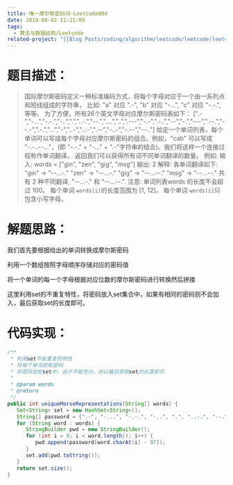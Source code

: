 ```yaml
---
title: 唯一摩尔斯密码词—LeetCode804
date: 2019-06-02 11:21:09
tags:
  - 算法与数据结构/Leetcode
related-project: "[[Blog Posts/coding/algorithm/leetcode/leetcode|leetcode]]"
---
```


# 题目描述：

> 国际摩尔斯密码定义一种标准编码方式，将每个字母对应于一个由一系列点和短线组成的字符串， 比如: "a" 对应 ".-", "b" 对应 "-...", "c" 对应 "-.-.", 等等。
> 为了方便，所有26个英文字母对应摩尔斯密码表如下：
> \[".-","-...","-.-.","-..",".","..-.","--.","....","..",".---","-.-",".-..","--","-.","---",".--.","--.-",".-.","...","-","..-","...-",".--","-..-","-.--","--.."]
> 给定一个单词列表，每个单词可以写成每个字母对应摩尔斯密码的组合。例如，"cab" 可以写成 "-.-..--..."，(即 "-.-." + "-..." + ".-"字符串的结合)。我们将这样一个连接过程称作单词翻译。
> 返回我们可以获得所有词不同单词翻译的数量。
> 例如:
> 输入: words = \["gin", "zen", "gig", "msg"]
> 输出: 2
> 解释:
> 各单词翻译如下:
> "gin" -> "--...-."
> "zen" -> "--...-."
> "gig" -> "--...--."
> "msg" -> "--...--."
> 共有 2 种不同翻译, "--...-." 和 "--...--.".
> 注意:
> 单词列表words 的长度不会超过 100。
> 每个单词 `words[i]`的长度范围为 \[1, 12]。
> 每个单词 `words[i]`只包含小写字母。

# 解题思路：

我们首先要根据给出的单词转换成摩尔斯密码  

利用一个数组按照字母顺序存储对应的密码值  

将一个单词的每一个字母根据对应位数的摩尔斯密码进行转换然后拼接  

这里利用set的不重复特性，将密码放入set集合中，如果有相同的密码则不会加入，最后获取set的长度即可。   

<!--more-->

# 代码实现：

```java
/**
 * 利用set不能重复的特性
 * 将每个单词获取密码
 * 将密码放到set中，由于不能充分，所以最后获取set的长度即可
 *
 * @param words
 * @return
 */
public int uniqueMorseRepresentations(String[] words) {
   Set<String> set = new HashSet<String>();
   String[] password = {".-", "-...", "-.-.", "-..", ".", "..-.", "--.", "....", "..", ".---", "-.-", ".-..", "--", "-.", "---", ".--.", "--.-", ".-.", "...", "-", "..-", "...-", ".--", "-..-", "-.--", "--.."};
   for (String word : words) {
      StringBuilder pwd = new StringBuilder();
      for (int i = 0; i < word.length(); i++) {
         pwd.append(password[word.charAt(i) - 97]);
      }
      set.add(pwd.toString());
   }
   return set.size();
}
```